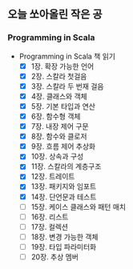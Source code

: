## 오늘 쏘아올린 작은 공

### Programming in Scala
- Programming in Scala 책 읽기
  - [X] 1장. 확장 가능한 언어
  - [X] 2장. 스칼라 첫걸음
  - [X] 3장. 스칼라 두 번재 걸음
  - [X] 4장. 클래스와 객체
  - [X] 5장. 기본 타입과 연산
  - [X] 6장. 함수형 객체
  - [X] 7장. 내장 제어 구문
  - [X] 8장. 함수와 클로저
  - [X] 9장. 흐름 제어 추상화
  - [X] 10장. 상속과 구성
  - [X] 11장. 스칼라의 계층구조
  - [X] 12장. 트레이트
  - [X] 13장. 패키지와 임포트
  - [X] 14장. 단언문과 테스트
  - [ ] 15장. 케이스 클래스와 패턴 매치
  - [ ] 16장. 리스트
  - [ ] 17장. 컬렉션
  - [ ] 18장. 변경 가능한 객체
  - [ ] 19장. 타입 파라미터화
  - [ ] 20장. 추상 멤버
